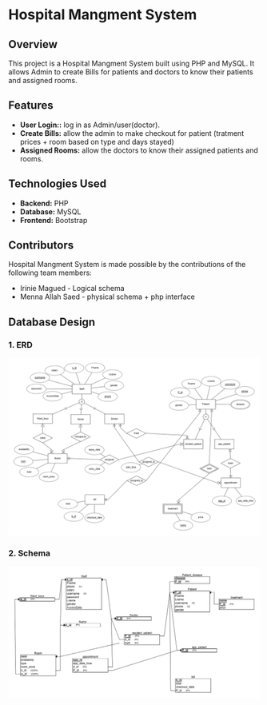 # Hospital Mangment System

## Overview

This project is a Hospital Mangment System built using PHP and MySQL. It allows Admin to create Bills for patients and doctors to know their patients and assigned rooms.

## Features

- **User Login::** log in as Admin/user(doctor).
- **Create Bills:** allow the admin to make checkout for patient (tratment prices + room based on type and days stayed)
- **Assigned Rooms:** allow the doctors to know their assigned patients and rooms. 

## Technologies Used

- **Backend:** PHP
- **Database:** MySQL
- **Frontend:** Bootstrap

## Contributors

Hospital Mangment System is made possible by the contributions of the following team members:

- Irinie Magued - Logical schema
- Menna Allah Saed - physical schema + php interface


## Database Design

### 1. **ERD**

![ERD](Design/ERD.png)

### 2. **Schema**

![Schema](Design/schema.png)
